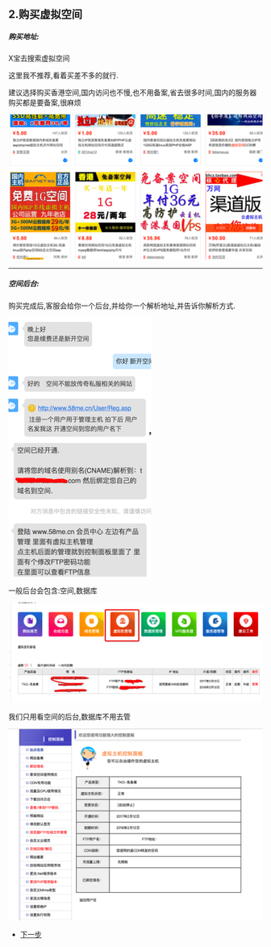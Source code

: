## 2.购买虚拟空间

##### 购买地址:

X宝去搜索虚拟空间

这里我不推荐,看着买差不多的就行.

建议选择购买香港空间,国内访问也不慢,也不用备案,省去很多时间,国内的服务器购买都是要备案,很麻烦

![](/assets/Snip20170216_27.png)

---

##### 空间后台:

购买完成后,客服会给你一个后台,并给你一个解析地址,并告诉你解析方式.

![](/assets/Snip20170216_28.png)![](/assets/Snip20170216_32.png)

一般后台会包含:空间,数据库

![](/assets/Snip20170216_11.png)

我们只用看空间的后台,数据库不用去管



![](/assets/Snip20170216_12.png)



* [下一步](https://github.com/h615861768/creatwebsite/tree/master/%E6%AD%A5%E9%AA%A4%E4%B8%89)

